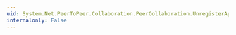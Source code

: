 ```yaml
---
uid: System.Net.PeerToPeer.Collaboration.PeerCollaboration.UnregisterApplication(System.Net.PeerToPeer.Collaboration.PeerApplication,System.Net.PeerToPeer.Collaboration.PeerApplicationRegistrationType)
internalonly: False
---
```

